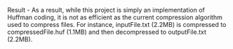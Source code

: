 Result - 
As a result, while this project is simply an implementation of Huffman coding, it is not as efficient as the current compression algorithm used to compress files.
For instance, inputFile.txt (2.2MB) is compressed to compressedFile.huf (1.1MB) and then decompressed to outputFile.txt (2.2MB).
